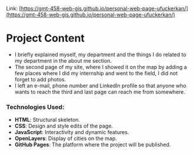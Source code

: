 Link:  [https://gmt-458-web-gis.github.io/personal-web-page-ufuckerkan/](https://gmt-458-web-gis.github.io/personal-web-page-ufuckerkan/)
# Project Content
- I briefly explained myself, my department and the things I do related to my department in the about me section.
- The second page of my site, where I showed it on the map by adding a few places where I did my internship and went to the field, I did not forget to add photos.
- I left an e-mail, phone number and LinkedIn profile so that anyone who wants to reach the third and last page can reach me from somewhere.

### Technologies Used:

- **HTML**: Structural skeleton.
- **CSS**: Design and style edits of the page.
- **JavaScript**: Interactivity and dynamic features.
- **OpenLayers**: Display of cities on the map.
- **GitHub Pages**: The platform where the project will be published.
